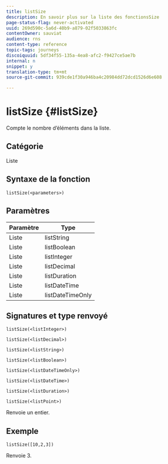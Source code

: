 ```yaml
---
title: listSize
description: En savoir plus sur la liste des fonctionsSize
page-status-flag: never-activated
uuid: 269d590c-5a6d-40b9-a879-02f5033863fc
contentOwner: sauviat
audience: rns
content-type: reference
topic-tags: journeys
discoiquuid: 5df34f55-135a-4ea8-afc2-f9427ce5ae7b
internal: n
snippet: y
translation-type: tm+mt
source-git-commit: 939cde1f30a946ba4c20984dd72dcd1526d6e608

---
```



# listSize {#listSize}

Compte le nombre d’éléments dans la liste.

## Catégorie

Liste

## Syntaxe de la fonction

`listSize(<parameters>)`

## Paramètres

| Paramètre | Type |
|-----------|------------------|
| Liste | listString |
| Liste | listBoolean |
| Liste | listInteger |
| Liste | listDecimal |
| Liste | listDuration |
| Liste | listDateTime |
| Liste | listDateTimeOnly |

## Signatures et type renvoyé

`listSize(<listInteger>)`

`listSize(<listDecimal>)`

`listSize(<listString>)`

`listSize(<listBoolean>)`

`listSize(<listDateTimeOnly>)`

`listSize(<listDateTime>)`

`listSize(<listDuration>)`

`listSize(<listPoint>)`

Renvoie un entier.

## Exemple 

`listSize([10,2,3])`

Renvoie 3.
